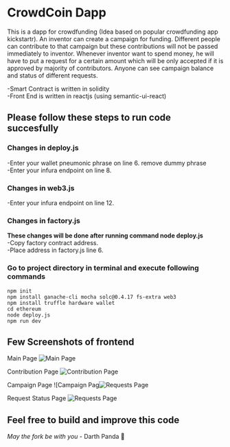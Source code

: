 # CrowdCoin Dapp
This is a dapp for crowdfunding (Idea based on popular crowdfunding app kickstartr). An inventor can create a campaign for funding. Different people can contribute to that campaign but these contributions will not be passed immediately to inventor. Whenever inventor want to spend money, he will have to put a request for a certain amount which will be only accepted if it is approved by majority of contributors. Anyone can see campaign balance and status of different requests.
  
-Smart Contract is written in solidity  
-Front End is written in reactjs (using semantic-ui-react)
  
  
## Please follow these steps to run code succesfully
### Changes in deploy.js
-Enter your wallet pneumonic phrase on line 6. remove dummy phrase  
-Enter your infura endpoint on line 8.  
  
### Changes in web3.js
-Enter your infura endpoint on line 12.  

### Changes in factory.js
**These changes will be done after running command node deploy.js**  
-Copy factory contract address.  
-Place address in factory.js line 6.  
  
  
### Go to project directory in terminal and execute following commands
```
npm init
npm install ganache-cli mocha solc@0.4.17 fs-extra web3
npm install truffle hardware wallet
cd ethereum
node deploy.js
npm run dev
```
## Few Screenshots of frontend
Main Page
![Main Page](https://user-images.githubusercontent.com/5251294/186689889-a58aaefb-cf65-4e4d-8b17-1b1884b023f3.png)
  
Contribution Page
![Contribution Page](https://user-images.githubusercontent.com/5251294/186690823-266deefb-0e49-4549-af21-aec2dd104bbf.png)
  
Campaign Page
![Campaign Pag![Requests Page](https://user-images.githubusercontent.com/5251294/186690131-b039d2aa-4de0-4524-9d78-30595c146873.png)
  
Request Status Page
![Requests Page](https://user-images.githubusercontent.com/5251294/186690316-3bb5e9dd-c872-4989-b6b0-d7eca3ede21f.png)
  
  
## Feel free to build and improve this code
*May the fork be with you* - Darth Panda :panda_face:
